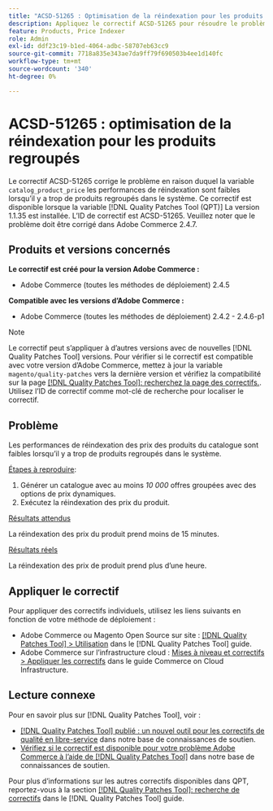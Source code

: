 ```yaml
---
title: "ACSD-51265 : Optimisation de la réindexation pour les produits regroupés"
description: Appliquez le correctif ACSD-51265 pour résoudre le problème Adobe Commerce où les performances de réindexation de "catalog_product_price" sont faibles lorsqu’il y a trop de produits regroupés dans le système.
feature: Products, Price Indexer
role: Admin
exl-id: ddf23c19-b1ed-4064-adbc-58707eb63cc9
source-git-commit: 7718a835e343ae7da9ff79f690503b4ee1d140fc
workflow-type: tm+mt
source-wordcount: '340'
ht-degree: 0%

---
```


# ACSD-51265 : optimisation de la réindexation pour les produits regroupés

Le correctif ACSD-51265 corrige le problème en raison duquel la variable `catalog_product_price` les performances de réindexation sont faibles lorsqu’il y a trop de produits regroupés dans le système. Ce correctif est disponible lorsque la variable [!DNL Quality Patches Tool (QPT)] La version 1.1.35 est installée. L’ID de correctif est ACSD-51265. Veuillez noter que le problème doit être corrigé dans Adobe Commerce 2.4.7.

## Produits et versions concernés

**Le correctif est créé pour la version Adobe Commerce :**

* Adobe Commerce (toutes les méthodes de déploiement) 2.4.5

**Compatible avec les versions d’Adobe Commerce :**

* Adobe Commerce (toutes les méthodes de déploiement) 2.4.2 - 2.4.6-p1

>[!NOTE]
>
>Le correctif peut s’appliquer à d’autres versions avec de nouvelles [!DNL Quality Patches Tool] versions. Pour vérifier si le correctif est compatible avec votre version d’Adobe Commerce, mettez à jour la variable `magento/quality-patches` vers la dernière version et vérifiez la compatibilité sur la page [[!DNL Quality Patches Tool]: recherchez la page des correctifs.](https://experienceleague.adobe.com/tools/commerce-quality-patches/index.html). Utilisez l’ID de correctif comme mot-clé de recherche pour localiser le correctif.

## Problème

Les performances de réindexation des prix des produits du catalogue sont faibles lorsqu’il y a trop de produits regroupés dans le système.

<u>Étapes à reproduire</u>:

1. Générer un catalogue avec au moins *10 000* offres groupées avec des options de prix dynamiques.
1. Exécutez la réindexation des prix du produit.

<u>Résultats attendus</u>

La réindexation des prix du produit prend moins de 15 minutes.

<u>Résultats réels</u>

La réindexation des prix de produit prend plus d’une heure.

## Appliquer le correctif

Pour appliquer des correctifs individuels, utilisez les liens suivants en fonction de votre méthode de déploiement :

* Adobe Commerce ou Magento Open Source sur site : [[!DNL Quality Patches Tool] > Utilisation](https://experienceleague.adobe.com/docs/commerce-operations/tools/quality-patches-tool/usage.html) dans le [!DNL Quality Patches Tool] guide.
* Adobe Commerce sur l’infrastructure cloud : [Mises à niveau et correctifs > Appliquer les correctifs](https://experienceleague.adobe.com/docs/commerce-cloud-service/user-guide/develop/upgrade/apply-patches.html) dans le guide Commerce on Cloud Infrastructure.

## Lecture connexe

Pour en savoir plus sur [!DNL Quality Patches Tool], voir :

* [[!DNL Quality Patches Tool] publié : un nouvel outil pour les correctifs de qualité en libre-service](/help/announcements/adobe-commerce-announcements/magento-quality-patches-released-new-tool-to-self-serve-quality-patches.md) dans notre base de connaissances de soutien.
* [Vérifiez si le correctif est disponible pour votre problème Adobe Commerce à l’aide de [!DNL Quality Patches Tool]](/help/support-tools/patches-available-in-qpt-tool/check-patch-for-magento-issue-with-magento-quality-patches.md) dans notre base de connaissances de soutien.

Pour plus d’informations sur les autres correctifs disponibles dans QPT, reportez-vous à la section [[!DNL Quality Patches Tool]: recherche de correctifs](https://experienceleague.adobe.com/tools/commerce-quality-patches/index.html) dans le [!DNL Quality Patches Tool] guide.
